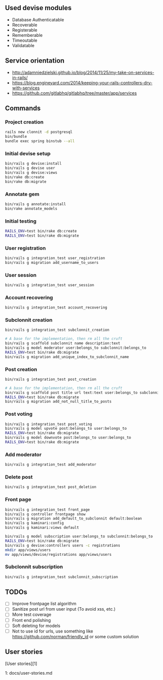 ## Used devise modules

* Database Authenticatable
* Recoverable
* Registerable
* Rememberable
* Timeoutable
* Validatable

## Service orientation

* http://adamniedzielski.github.io/blog/2014/11/25/my-take-on-services-in-rails/
* https://blog.engineyard.com/2014/keeping-your-rails-controllers-dry-with-services
* https://github.com/gitlabhq/gitlabhq/tree/master/app/services

## Commands

### Project creation

```bash
rails new clonnit -d postgresql
bin/bundle
bundle exec spring binstub --all
```

### Initial devise setup

```bash
bin/rails g devise:install
bin/rails g devise user
bin/rails g devise:views
bin/rake db:create
bin/rake db:migrate
```

### Annotate gem

```bash
bin/rails g annotate:install
bin/rake annotate_models
```

### Initial testing

```bash
RAILS_ENV=test bin/rake db:create
RAILS_ENV=test bin/rake db:migrate
```

### User registration

```bash
bin/rails g integration_test user_registration
bin/rails g migration add_username_to_users
```

### User session

```bash
bin/rails g integration_test user_session
```

### Account recovering

```bash
bin/rails g integration_test account_recovering
```

### Subclonnit creation

```bash
bin/rails g integration_test subclonnit_creation

# A base for the implementation, then rm all the cruft
bin/rails g scaffold subclonnit name description:text
bin/rails g model moderator user:belongs_to subclonnit:belongs_to
RAILS_ENV=test bin/rake db:migrate
bin/rails g migration add_unique_index_to_subclonnit_name
```

### Post creation

```bash
bin/rails g integration_test post_creation

# A base for the implementation, then rm all the cruft
bin/rails g scaffold post title url text:text user:belongs_to subclonnit:belongs_to
RAILS_ENV=test bin/rake db:migrate
bin/rails g migration add_not_null_title_to_posts
```

### Post voting

```bash
bin/rails g integration_test post_voting
bin/rails g model upvote post:belongs_to user:belongs_to
RAILS_ENV=test bin/rake db:migrate
bin/rails g model downvote post:belongs_to user:belongs_to
RAILS_ENV=test bin/rake db:migrate
```

### Add moderator

```bash
bin/rails g integration_test add_moderator
```

### Delete post

```bash
bin/rails g integration_test post_deletion
```

### Front page

```bash
bin/rails g integration_test front_page
bin/rails g controller frontpage show
bin/rails g migration add_default_to_subclonnit default:boolean
bin/rails g kaminari:config
bin/rails g kaminari:views default

bin/rails g model subscription user:belongs_to subclonnit:belongs_to
RAILS_ENV=test bin/rake db:migrate
bin/rails g devise:controllers users -c registrations
mkdir app/views/users
mv app/views/devise/registrations app/views/users
```

### Subclonnit subscription

```bash
bin/rails g integration_test subclonnit_subscription
```

## TODOs

* [ ] Improve frontpage list algorithm
* [ ] Sanitize post url from user input (To avoid xss, etc.)
* [ ] More test coverage
* [ ] Front end polishing
* [ ] Soft deleting for models
* [ ] Not to use id for urls, use something like https://github.com/norman/friendly_id or some custom solution

## User stories

[User stories][1]

1: docs/user-stories.md
